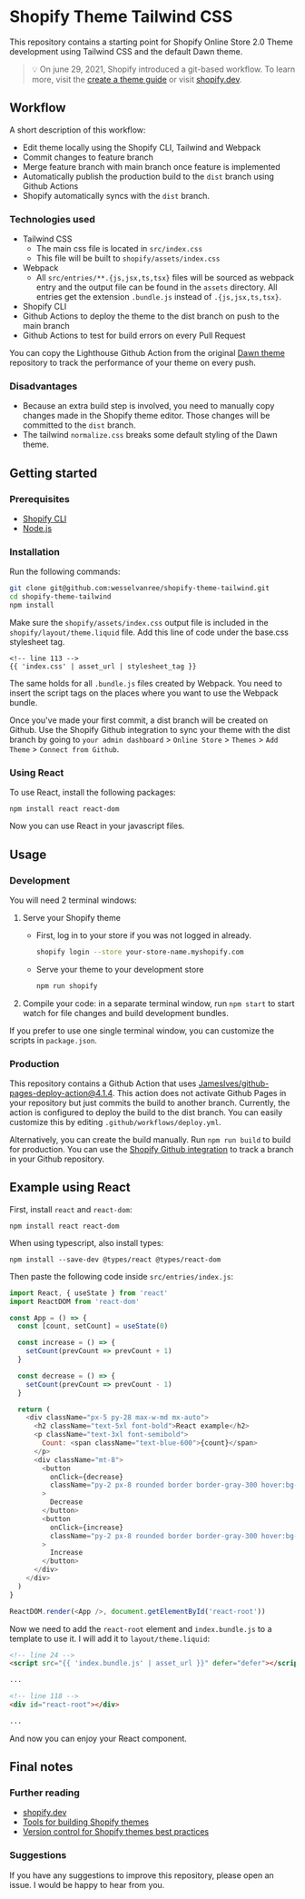 # Shopify Theme Tailwind CSS

This repository contains a starting point for Shopify Online Store 2.0 Theme
development using Tailwind CSS and the default Dawn theme.

> :bulb: On june 29, 2021, Shopify introduced a git-based workflow. To learn
> more, visit the
> [create a theme guide](https://shopify.dev/themes/getting-started/create) or
> visit [shopify.dev](https://shopify.dev).

## Workflow

A short description of this workflow:

- Edit theme locally using the Shopify CLI, Tailwind and Webpack
- Commit changes to feature branch
- Merge feature branch with main branch once feature is implemented
- Automatically publish the production build to the `dist` branch using Github
  Actions
- Shopify automatically syncs with the `dist` branch.

### Technologies used

- Tailwind CSS
  - The main css file is located in `src/index.css`
  - This file will be built to `shopify/assets/index.css`
- Webpack
  - All `src/entries/**.{js,jsx,ts,tsx}` files will be sourced as webpack entry
    and the output file can be found in the `assets` directory. All entries get
    the extension `.bundle.js` instead of `.{js,jsx,ts,tsx}`.
- Shopify CLI
- Github Actions to deploy the theme to the dist branch on push to the main
  branch
- Github Actions to test for build errors on every Pull Request

You can copy the Lighthouse Github Action from the original
[Dawn theme](https://github.com/Shopify/dawn) repository to track the
performance of your theme on every push.

### Disadvantages

- Because an extra build step is involved, you need to manually copy changes
  made in the Shopify theme editor. Those changes will be committed to the
  `dist` branch.
- The tailwind `normalize.css` breaks some default styling of the Dawn theme.

## Getting started

### Prerequisites

- [Shopify CLI](https://shopify.dev/themes/getting-started/create#step-1-install-shopify-cli)
- [Node.js](https://nodejs.org/)

### Installation

Run the following commands:

```bash
git clone git@github.com:wesselvanree/shopify-theme-tailwind.git
cd shopify-theme-tailwind
npm install
```

Make sure the `shopify/assets/index.css` output file is included in the
`shopify/layout/theme.liquid` file. Add this line of code under the base.css
stylesheet tag.

```liquid
<!-- line 113 -->
{{ 'index.css' | asset_url | stylesheet_tag }}
```

The same holds for all `.bundle.js` files created by Webpack. You need to insert
the script tags on the places where you want to use the Webpack bundle.

Once you've made your first commit, a dist branch will be created on Github. Use
the Shopify Github integration to sync your theme with the dist branch by going
to `your admin dashboard` > `Online Store` > `Themes` > `Add Theme` >
`Connect from Github`.

### Using React

To use React, install the following packages:

```
npm install react react-dom
```

Now you can use React in your javascript files.

## Usage

### Development

You will need 2 terminal windows:

1. Serve your Shopify theme

   - First, log in to your store if you was not logged in already.
     ```bash
     shopify login --store your-store-name.myshopify.com
     ```
   - Serve your theme to your development store
     ```bash
     npm run shopify
     ```

2. Compile your code: in a separate terminal window, run `npm start` to start
   watch for file changes and build development bundles.

If you prefer to use one single terminal window, you can customize the scripts
in `package.json`.

### Production

This repository contains a Github Action that uses
[JamesIves/github-pages-deploy-action@4.1.4](https://github.com/JamesIves/github-pages-deploy-action).
This action does not activate Github Pages in your repository but just commits
the build to another branch. Currently, the action is configured to deploy the
build to the dist branch. You can easily customize this by editing
`.github/workflows/deploy.yml`.

Alternatively, you can create the build manually. Run `npm run build` to build
for production. You can use the
[Shopify Github integration](https://shopify.dev/themes/getting-started/create#step-6-install-the-shopify-github-integration-and-connect-your-branch-to-your-store)
to track a branch in your Github repository.

## Example using React

First, install `react` and `react-dom`:

```
npm install react react-dom
```

When using typescript, also install types:

```
npm install --save-dev @types/react @types/react-dom
```

Then paste the following code inside `src/entries/index.js`:

```js
import React, { useState } from 'react'
import ReactDOM from 'react-dom'

const App = () => {
  const [count, setCount] = useState(0)

  const increase = () => {
    setCount(prevCount => prevCount + 1)
  }

  const decrease = () => {
    setCount(prevCount => prevCount - 1)
  }

  return (
    <div className="px-5 py-28 max-w-md mx-auto">
      <h2 className="text-5xl font-bold">React example</h2>
      <p className="text-3xl font-semibold">
        Count: <span className="text-blue-600">{count}</span>
      </p>
      <div className="mt-8">
        <button
          onClick={decrease}
          className="py-2 px-8 rounded border border-gray-300 hover:bg-gray-100 transition-colors mr-2"
        >
          Decrease
        </button>
        <button
          onClick={increase}
          className="py-2 px-8 rounded border border-gray-300 hover:bg-gray-100 transition-colors"
        >
          Increase
        </button>
      </div>
    </div>
  )
}

ReactDOM.render(<App />, document.getElementById('react-root'))
```

Now we need to add the `react-root` element and `index.bundle.js` to a template
to use it. I will add it to `layout/theme.liquid`:

```html
<!-- line 24 -->
<script src="{{ 'index.bundle.js' | asset_url }}" defer="defer"></script>

...

<!-- line 118 -->
<div id="react-root"></div>

...
```

And now you can enjoy your React component.

## Final notes

### Further reading

- [shopify.dev](https://shopify.dev)
- [Tools for building Shopify themes](https://shopify.dev/themes/tools)
- [Version control for Shopify themes best practices](https://shopify.dev/themes/best-practices/version-control)

### Suggestions

If you have any suggestions to improve this repository, please open an issue. I
would be happy to hear from you.
